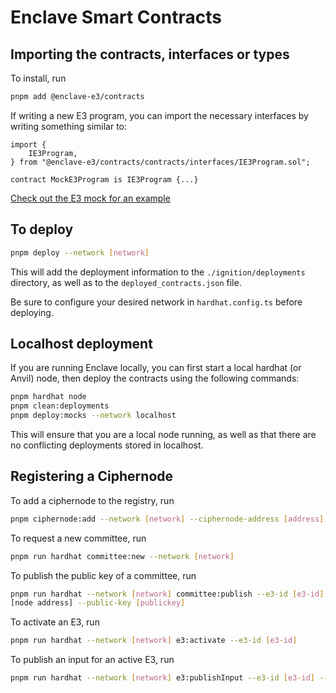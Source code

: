 # Enclave Smart Contracts

## Importing the contracts, interfaces or types

To install, run

```sh
pnpm add @enclave-e3/contracts
```

If writing a new E3 program, you can import the necessary interfaces by writing
something similar to:

```solidity
import {
    IE3Program,
} from "@enclave-e3/contracts/contracts/interfaces/IE3Program.sol";

contract MockE3Program is IE3Program {...}
```

[Check out the E3 mock for an example](./contracts/test/MockE3Program.sol)

## To deploy

```sh
pnpm deploy --network [network]
```

This will add the deployment information to the `./ignition/deployments`
directory, as well as to the `deployed_contracts.json` file.

Be sure to configure your desired network in `hardhat.config.ts` before
deploying.

## Localhost deployment

If you are running Enclave locally, you can first start a local hardhat (or
Anvil) node, then deploy the contracts using the following commands:

```sh
pnpm hardhat node
pnpm clean:deployments
pnpm deploy:mocks --network localhost
```

This will ensure that you are a local node running, as well as that there are no
conflicting deployments stored in localhost.

## Registering a Ciphernode

To add a ciphernode to the registry, run

```sh
pnpm ciphernode:add --network [network] --ciphernode-address [address]
```

To request a new committee, run

```sh
pnpm run hardhat committee:new --network [network]
```

To publish the public key of a committee, run

```sh
pnpm run hardhat --network [network] committee:publish --e3-id [e3-id] --nodes [node address],
[node address] --public-key [publickey]
```

To activate an E3, run

```sh
pnpm run hardhat --network [network] e3:activate --e3-id [e3-id]
```

To publish an input for an active E3, run

```sh
pnpm run hardhat --network [network] e3:publishInput --e3-id [e3-id] --data [input data]
```
